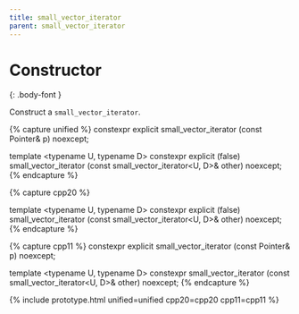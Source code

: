 ```yaml
---
title: small_vector_iterator
parent: small_vector_iterator
---
```


# Constructor
{: .body-font }

Construct a `small_vector_iterator`.

{% capture unified %}
constexpr explicit
small_vector_iterator (const Pointer& p) noexcept;

template <typename U, typename D>
constexpr <span class="cpp20">explicit (false)</span>
small_vector_iterator (const small_vector_iterator<U, D>& other) noexcept;
{% endcapture %}

{% capture cpp20 %}

template <typename U, typename D>
constexpr explicit (false)
small_vector_iterator (const small_vector_iterator<U, D>& other) noexcept;
{% endcapture %}

{% capture cpp11 %}
constexpr explicit
small_vector_iterator (const Pointer& p) noexcept;

template <typename U, typename D>
constexpr
small_vector_iterator (const small_vector_iterator<U, D>& other) noexcept;
{% endcapture %}

{% include prototype.html unified=unified cpp20=cpp20 cpp11=cpp11 %}
